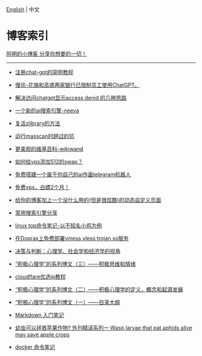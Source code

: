[English](https://github.com/6uu1/blog/blob/main/README-EN.md) | 中文

# 博客索引
[阿明的小博客 分享你想要的一切！](https://696988.xyz/)

---
- [注册chat-gpt的简明教程](https://696988.xyz/post/22)
- [慢讯-花旗和高盛两家银行已限制员工使用ChatGPT。](https://696988.xyz/post/33)
- [解决访问chatgpt显示access denid 的几种思路](https://696988.xyz/post/32)

- [一个新的ai搜索引擎-neeva](https://696988.xyz/post/31)
- [复活zlibrary的方法](https://696988.xyz/post/30)
- [运行masscan时趟过的坑](https://696988.xyz/post/29)
- [更美观的维基百科-wikiwand](https://696988.xyz/post/28)
- [如何给vps添加512的swap？](https://696988.xyz/post/27)
- [免费搭建一个属于你自己的ai作画telegram机器人](https://696988.xyz/post/26)
- [免费vps，白嫖2个月！](https://696988.xyz/post/25)
- [给你的博客加上一个没什么用的(但是很炫酷)的动态自定义页面](https://696988.xyz/post/24)
- [常用搜索引擎分享](https://696988.xyz/post/23)
- [linux top命令笔记-以不知名小鸡为例](https://696988.xyz/post/21)
- [在Doprax上免费部署vmess,vless,trojan,ss服务](https://696988.xyz/post/20)
- [决策与判断：心理学、社会学和经济学的视角](https://696988.xyz/post/19)
- [“积极心理学”的系列博文（三）——积极思维和情绪](https://696988.xyz/post/18)
- [cloudflare优选ip教程](https://696988.xyz/post/17)
- [“积极心理学”的系列博文（二）——积极心理学的定义，概念和起源发展](https://696988.xyz/post/16)
- [“积极心理学”的系列博文（一）——目录大纲](https://696988.xyz/post/15)
- [Markdown 入门笔记](https://696988.xyz/post/14)
- [幼虫可以拯救苹果作物? 外刊精读系列一 Wasp larvae that eat aphids alive may save apple crops](https://696988.xyz/post/11)
- [docker 命令笔记](https://696988.xyz/post/5)

<!---
- []()
- []()
- []()
- []()
- []()
- []()
- []()
- []()
- []()
- []()
- []()
- []()
- []()
- []()
- []()
- []()
- []()
- []()
- []()
- []()
- []()
- []()
- []()
- []()
- []()
- []()
- []()
